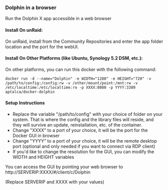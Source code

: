 ### Dolphin in a browser

Run the Dolphin X app accessible in a web browser

#### Install On unRaid:

On unRaid, install from the Community Repositories and enter the app folder location and the port for the webUI.


#### Install On Other Platforms (like Ubuntu, Synology 5.2 DSM, etc.):

On other platforms, you can run this docker with the following command:

```
docker run -d --name="Dolphin" -e WIDTH="1280" -e HEIGHT="720" -v /path/to/config:/config:rw -v /other/mount/point:/mnt:rw -v /etc/localtime:/etc/localtime:ro -p XXXX:8080 -p YYYY:3389 aptalca/docker-dolphin
```

#### Setup Instructions
- Replace the variable "/path/to/config" with your choice of folder on your system. That is where the config and the library files will reside, and they will survive an update, reinstallation, etc. of the container.
- Change "XXXX" to a port of your choice, it will be the port for the Docker GUI in browser
- Change "YYYY" to a port of your choice, it will be the remote desktop port (optional and only needed if you want to connect via RDP client)
- If you'd like to change the resolution for the GUI, you can modify the WIDTH and HEIGHT variables

You can access the GUI by pointing your web browser to http://SERVERIP:XXXX/#/client/c/Dolphin

(Replace SERVERIP and XXXX with your values)

